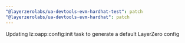 ```yaml
---
"@layerzerolabs/ua-devtools-evm-hardhat-test": patch
"@layerzerolabs/ua-devtools-evm-hardhat": patch
---
```


Updating lz:oapp:config:init task to generate a default LayerZero config
